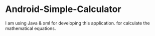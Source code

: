 # Android-Simple-Calculator
I am using Java &amp; xml for developing this application. for calculate the mathematical equations.
